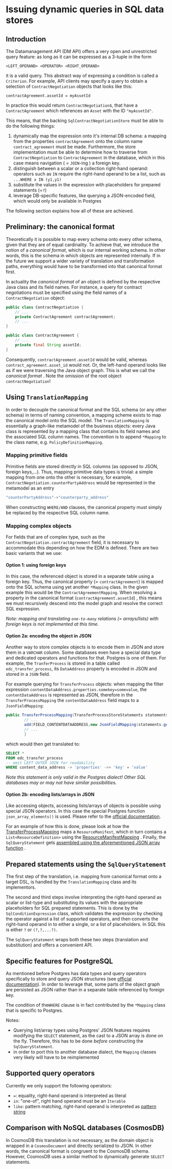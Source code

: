 # Issuing dynamic queries in SQL data stores

## Introduction

The Datamanagement API (DM API) offers a very open and unrestricted query feature: as long as it can be expressed as a
3-tuple in the form

```
<LEFT_OPERAND> <OPERATOR> <RIGHT_OPERAND>
```

it is a valid query. This abstract way of expressing a condition is called a `Criterion`. For example, API clients may
specify a query to obtain a selection of `ContractNegotiation` objects that looks like this:

```
contractAgreement.assetId = myAssetId
```

In practice this would return `ContractNegotiation`s, that have a `ContractAgreement` which references an `Asset` with
the ID `"myAssetId"`.

This means, that the backing `SqlContractNegotiationStore` must be able to do the following things:

1. dynamically map the expression onto it's internal DB schema: a mapping from the properties `contractAgreement` onto
   the column name `contract_agreement` must be made. Furthermore, the store implementation must be able to determine
   how to traverse from `ContractNegotiation` to `ContractAgreement` in the database, which in this case means
   navigation (
   = `JOIN`-ing ) a foreign key.
2. distinguish between a scalar or a collection right-hand operand: operators such as `IN` require the right-hand
   operand to be a list, such as `...WHERE x IN (y1,y1)`
3. substitute the values in the expression with placeholders for prepared statements (=`?`)
4. leverage DB-specific features, like querying a JSON-encoded field, which would only be available in Postgres

The following section explains how all of these are achieved.

## Preliminary: the canonical format

Theoretically it is possible to map every schema onto every other schema, given that they are of equal cardinality. To
achieve that, we introduce the notion of a _canonical format_, which is our internal working schema. In other words,
this is the schema in which objects are represented internally. If in the future we support a wider variety of
translation and transformation paths, everything would have to be transformed into that canonical format first.

In actuality the _canonical format_ of an object is defined by the respective Java class and its field names. For
instance, a query for contract negotiations must be specified using the field names of a `ContractNegotiation` object:

```java
public class ContractNegotiation {
    // ...
    private ContractAgreement contractAgreement;
    // ...
}

public class ContractAgreement {
    // ...
    private final String assetId;
}
```

Consequently, `contractAgreement.assetId` would be valid, whereas `contract_agreement.asset_id` would not. Or, the
left-hand operand looks like as if we were traversing the Java object graph. This is what we call the _canonical format_
. Note the omission of the root object `contractNegotiation`!

## Using `TranslationMapping`

In order to decouple the canonical format and the SQL schema (or any other schema) in terms of naming convention, a
mapping scheme exists to map the canonical model onto the SQL model. The `TranslationMapping` is essentially a
graph-like metamodel of the business objects: every Java class is represented by a mapping class that contains its field
names and the associated SQL column names. The convention is to append `*Mapping` to the class name,
e.g. `PolicyDefinitionMapping`.

### Mapping primitive fields

Primitive fields are stored directly in SQL columns (as opposed to JSON, foreign keys,...). Thus, mapping primitive data
types is trivial: a simple mapping from one onto the other is necessary, for
example, `ContractNegotiation.counterPartyAddress` would be represented in the metamodel as an entry

```java
"counterPartyAddress"->"counterparty_address"
```

When constructing `WHERE/AND` clauses, the canonical property must simply be replaced by the respective SQL column name.

### Mapping complex objects

For fields that are of complex type, such as the `ContractNegotiation.contractAgreement` field, it is necessary to
accommodate this depending on how the EDM is defined. There are two basic variants that we use:

#### Option 1: using foreign keys

In this case, the referenced object is stored in a separate table using a foreign key. Thus, the canonical property
(= `contractAgreement`) is mapped onto the SQL schema using yet another `*Mapping` class. In the given example this
would be the `ContractAgreementMapping`. When resolving a property in the canonical format (`contractAgreement.assetId`)
, this means we must recursively descend into the model graph and resolve the correct SQL expression.

_Note: mapping and translating `one-to-many` relations (= arrays/lists) with foreign keys is not implemented at this
time._

#### Option 2a: encoding the object in JSON

Another way to store complex objects is to encode them in JSON and store them in a `VARCHAR` column. Some databases even
have a special data type and dedicated operators and functions for that. Postgres is one of them. For example,
the `TranferProcess` is stored in a table called `edc_transfer_process`, its `DataAddress` property is encoded in JSON
and stored in a `JSON` field.

For example querying for `TransferProcess` objects: when mapping the filter
expression `contentDataAddress.properties.somekey=somevalue`, the `contentDataAddress` is represented as JSON, therefore
in the `TransferProcessMapping` the `contentDataAddress` field maps to a `JsonFieldMapping`:

```java
public TransferProcessMapping(TransferProcessStoreStatements statements){
        // ...
        add(FIELD_CONTENTDATAADDRESS,new JsonFieldMapping(statements.getContentDataAddressColumn()));
        // ...
        }
```

which would then get translated to:

```sql
SELECT *
FROM edc_transfer_process
-- omit LEFT OUTER JOIN for readability
WHERE content_data_address -> 'properties' ->> 'key' = 'value'
```

_Note this statement is only valid in the Postgres dialect! Other SQL databases may or may not have similar
possibilities._

#### Option 2b: encoding lists/arrays in JSON

Like accessing objects, accessing lists/arrays of objects is possible using special JSON operators. In this case the
special Postgres function `json_array_elements()` is used. Please refer to
the [official documentation](https://www.postgresql.org/docs/9.5/functions-json.html).

For an example of how this is done, please look at how
the [TransferProcessMapping](../../extensions/sql/transfer-process-store-sql/src/main/java/org/eclipse/dataspaceconnector/sql/transferprocess/store/schema/postgres/TransferProcessMapping.java)
maps a `ResourceManifest`, which in turn contains a `List<ResourceDefinition>` using
the [ResourceManifestMapping](../../extensions/sql/transfer-process-store-sql/src/main/java/org/eclipse/dataspaceconnector/sql/transferprocess/store/schema/postgres/ResourceManifestMapping.java)
. Finally, the `SqlQueryStatement`
gets [assembled using the aforementioned JSON array function](../../extensions/sql/transfer-process-store-sql/src/main/java/org/eclipse/dataspaceconnector/sql/transferprocess/store/schema/postgres/PostgresDialectStatements.java)
.

## Prepared statements using the `SqlQueryStatement`

The first step of the translation, i.e. mapping from canonical format onto a target DSL, is handled by
the `TranslationMapping` class and its implementors.

The second and third steps involve interpreting the right-hand operand as scalar or list-type and substituting its
values with the appropriate placeholders for SQL prepared statements. This is done by the `SqlConditionExpression`
class, which validates the expression by checking the operator against a list of supported operators, and then converts
the right-hand operand in to either a single, or a list of placeholders. In SQL this is either `?` or `(?,?,...?)`.

The `SqlQueryStatement` wraps both these two steps (translation and substitution) and offers a convenient API.

## Specific features for PostgreSQL

As mentioned before Postgres has data types and query operators specifically to store and query JSON structures
(see [official documentation](https://www.postgresql.org/docs/12/functions-json.html)). In order to leverage that, some
parts of the object graph are persisted as JSON rather than in a separate table referenced by foreign key.

The condition of the`WHERE` clause is in fact contributed by the `*Mapping` class that is specific to Postgres.

Notes:

- Querying list/array types using Postgres' JSON features requires modifying the `SELECT` statement, as the cast to a
  JSON array is done on the fly. Therefore, this has to be done _before_ constructing the `SqlQueryStatement`.
- in order to port this to another database dialect, the `Mapping` classes very likely will have to be reimplemented

## Supported query operators

Currently we only support the following operators:

- `=`: equality, right-hand operand is interpreted as literal
- `in`: "one-of", right hand operand must be an `Iterable`
- `like`: pattern matching, right-hand operand is interpreted
  as [pattern string](https://www.w3schools.com/sql/sql_like.asp)

## Comparison with NoSQL databases (CosmosDB)

In CosmosDB this translation is not necessary, as the domain object is wrapped in a `CosmosDocument` and directly
serialized to JSON. In other words, the canonical format is congruent to the CosmosDB schema. However, CosmosDB uses a
similar method to dynamically generate `SELECT` statements.